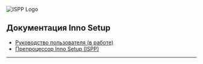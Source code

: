 ![ISPP Logo](https://leserg73.github.io/InnoHelp/images/innka.png)

Документация Inno Setup
-----------------------

- [Руководство пользователя (в работе)](https://leserg73.github.io/InnoHelp/ishelp/index.htm)
- [Препроцессор Inno Setup (ISPP)](https://leserg73.github.io/InnoHelp/ispphelp/index.htm)

-----------------------
